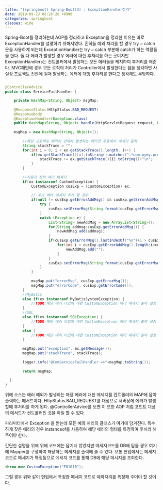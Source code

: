 ```yaml
---
title: "[springboot] Spring-Boot(3) : ExceptionHandler정리"
date: 2019-09-23 08:26:28 +0900
categories: springboot
classes: wide
---
```


Spring-Boot를 정리하는데 AOP를 정리하고 Exception을 정리한 이유는 바로 ExceptionHandler를 설명하기 위해서였다.
흔히들 예외 처리를 할 경우 try ~ catch 문을 사용하게 되는데 ExceptionHandler는 try ~ catch 부분에 catch가 하는
역활들을 한다. 둘 다 에러가 발생할 경우 에러에 대한 후처리를 하는 곳이지만 ExceptionHandlers는 컨트롤러에서 발생하는
모든 에러들을 캐치하여 후처리를 해준다. MVC패턴에 경우 모든 로직의 처리가 Controller에서 발생한다는 점을 생각하면 
사실상 프로젝트 전반에 걸쳐 발생하는 에러에 대행 후처리를 한다고 생각해도 무방하다.

```java

@ControllerAdvice
public class ServiceFailHandler {

	private HashMap<String, Object> msgMap;
	
	@ResponseStatus(HttpStatus.BAD_REQUEST)
	@ResponseBody
	@ExceptionHandler(Exception.class)
	public HashMap<String, Object> handle(HttpServletRequest request, Exception ex) throws Throwable {
 	
	msgMap = new HashMap<String, Object>();
    
    	//해당 프로젝트 패키지 안에서 발생하는 에러만 추출해서 메세지 출력
		String stackTrace = "";
		for(int i = 0; i < ex.getStackTrace().length; i++) {
			if(ex.getStackTrace()[i].toString().matches(".*com.mymy.project.*")) {
				stackTrace += ex.getStackTrace()[i].toString()+"\n";
			}
		}
		
		//사용자 정의 에러 메세지 
		if(ex instanceof CustomException) {
			CustomException cusExp = (CustomException) ex;
			
			// 추가 에러 메세지 추가 할 경우
			if(null != cusExp.getErrorAddMsg() && cusExp.getErrorAddMsg().length > 0) {
				try {
					cusExp.setErrorMsg(String.format(cusExp.getErrorMsg(), cusExp.getErrorAddMsg()));
				} 
				catch (Exception e) {
					List<String> newAddMsg = new ArrayList<String>();
					for(String addmsg:cusExp.getErrorAddMsg()) {
						newAddMsg.add(addmsg);
					}
					if(cusExp.getErrorMsg().lastIndexOf("%s")+1 > cusExp.getErrorAddMsg().length) {
						for(int i = cusExp.getErrorAddMsg().length;i<cusExp.getErrorMsg().lastIndexOf("%s")+1;i++) {
							newAddMsg.add("");
						}
					}
					cusExp.setErrorMsg(String.format(cusExp.getErrorMsg(), newAddMsg.toArray()));
				}
			}
			
			msgMap.put("errorMsg", cusExp.getErrorMsg());
			msgMap.put("errorCode", cusExp.getErrorCode());
		}
		//MyBatis
		else if(ex instanceof MyBatisSystemException) {
			//TODO:해당 에러 타입에 대한 CustomException 에러 메세지 출력 설정
		} 
		//SQL
		else if(ex instanceof SQLException) {
			//TODO:해당 에러 타입에 대한 CustomException 에러 메세지 출력 설정    
		} 
		else {
			//TODO:해당 에러 타입에 대한 CustomException 에러 메세지 출력 설정    
		}
		
		msgMap.put("exception", ex.getMessage());
		msgMap.put("stackTrace", stackTrace);
		
		logger.info("@ComServiceFailHandler =>"+msgMap.toString());
		
		return msgMap;
    
  }
}
```

위에 소스는 에러 예외가 발생하는 해당 에러에 대한 메세지를 컨트롤러의 MAP에 담아 촐력하는 메서드이다,
HttpStatus.BAD_REQUEST를 대상으로 서버상에 에러가 발생할때 후처리를 하게 된다. @ControllerAdvice를 보면 
이 또한 AOP 처럼 포인트 대상의 메서드가 컨트롤러인 것을 확일 할 수 있다. 

파라미터에서 Exception 을 받는데 모든 예외 처리의 클래스가 여기에 담겨진다. 
특수하게 잦은 에러의 경우 instanceof를 사용하여 해당 에러의 형태를 특정하여 후처리 해주어야 한다. 

간단한 설명을 위해 위에 코드에는 담기지 않았지만
메세지코드를 DB에 담을 경우 여기에 Mapper를 구성하여 해당하는 메세지를 출력해 줄 수 있다.
보통 현업에서는 메세지코드로 메세지가 특정됨으로 메세지 코드를 통해 DB에 해당 메시지를 조회한다. 
```java
throw new CustomException("E01010");
```
그럴 경우 위와 같이 현업에서 특정한 메세지 코드로 예외처리를 특정해 주어야 할 것이다.

